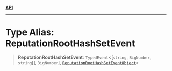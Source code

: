 [**API**](../../../README.md)

***

# Type Alias: ReputationRootHashSetEvent

> **ReputationRootHashSetEvent**: `TypedEvent`\<\[`string`, `BigNumber`, `string`[], `BigNumber`\], [`ReputationRootHashSetEventObject`](../interfaces/ReputationRootHashSetEventObject.md)\>
